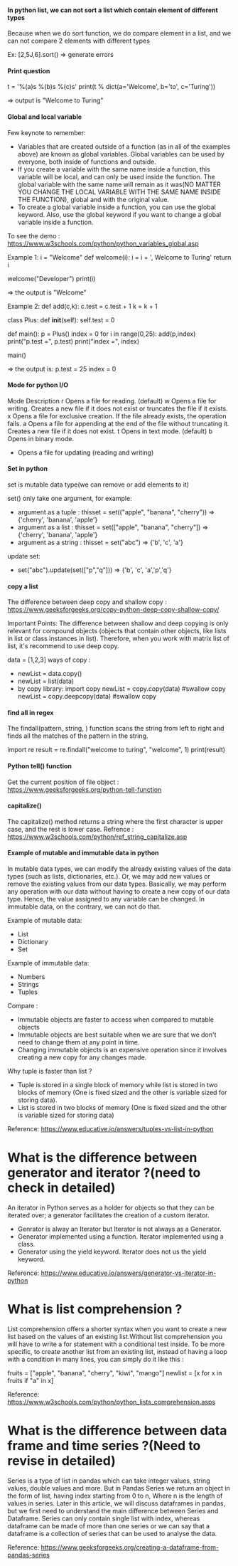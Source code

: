 #### In python list, we can not sort a list which contain element of different types
Because when we do sort function, we do compare element in a list, and we can not compare 2 elements with different types 

Ex: [2,5J,6].sort() => generate errors

#### Print question
t = '%(a)s %(b)s %(c)s'
print(t % dict(a='Welcome', b='to', c='Turing'))

=> output is "Welcome to Turing"

#### Global and local variable
Few keynote to remember:
- Variables that are created outside of a function (as in all of the examples above) are known as global variables. Global variables can be used by everyone, both inside of functions and outside.
- If you create a variable with the same name inside a function, this variable will be local, and can only be used inside the function. The global variable with the same name will remain as it was(NO MATTER YOU CHANGE THE LOCAL VARIABLE WITH THE SAME NAME INSIDE THE FUNCTION), global and with the original value.
- To create a global variable inside a function, you can use the global keyword. Also, use the global keyword if you want to change a global variable inside a function.

To see the demo : https://www.w3schools.com/python/python_variables_global.asp

Example 1:
i = "Welcome"
def welcome(i):
    i = i + ', Welcome to Turing'
    return i

welcome("Developer")
print(i)

=> the output is "Welcome"

Example 2:
def add(c,k):
    c.test = c.test + 1
    k  = k + 1

class Plus:
    def __init__(self):
        self.test = 0

def main():
    p = Plus()
    index = 0
    for i in range(0,25):
        add(p,index)
    print("p.test =", p.test)
    print("index =", index)
    
main()

=> the output is:
p.test = 25
index = 0

#### Mode for python I/O

Mode	Description
r	Opens a file for reading. (default)
w	Opens a file for writing. Creates a new file if it does not exist or truncates the file if it exists.
x	Opens a file for exclusive creation. If the file already exists, the operation fails.
a	Opens a file for appending at the end of the file without truncating it. Creates a new file if it does not exist.
t	Opens in text mode. (default)
b	Opens in binary mode.
+	Opens a file for updating (reading and writing)


#### Set in python

set is mutable data type(we can remove or add elements to it)

set() only take one argument, for example:
- argument as a tuple : thisset = set(("apple", "banana", "cherry")) => {'cherry', 'banana', 'apple'}
- argument as a list : thisset = set(["apple", "banana", "cherry"]) => {'cherry', 'banana', 'apple'}
- argument as a string : thisset = set("abc") => {'b', 'c', 'a'}

update set:
- set("abc").update(set(["p","q"])) => {'b', 'c', 'a','p','q'}


#### copy a list

The difference between deep copy and shallow copy : https://www.geeksforgeeks.org/copy-python-deep-copy-shallow-copy/

Important Points: The difference between shallow and deep copying is only relevant for compound objects (objects that contain other objects, like lists in list or class instances in list). Therefore, when you work with matrix list of list, it's recommend to use deep copy.

data = [1,2,3]
ways of copy :
- newList = data.copy()
- newList = list(data)
- by copy library:
import copy
newList = copy.copy(data) #swallow copy
newList = copy.deepcopy(data) #swallow copy

#### find all in regex
The findall(pattern, string, ) function scans the string from left to right and finds all the matches of the pattern in the string.

import re 
result = re.findall("welcome to turing", "welcome", 1)
print(result)

#### Python tell() function

Get the current position of file object : https://www.geeksforgeeks.org/python-tell-function

#### capitalize()

The capitalize() method returns a string where the first character is upper case, and the rest is lower case.
Refrence : https://www.w3schools.com/python/ref_string_capitalize.asp


#### Example of mutable and immutable data in python

In mutable data types, we can modify the already existing values of the data types (such as lists, dictionaries, etc.). Or, we may add new values or remove the existing values from our data types. Basically, we may perform any operation with our data without having to create a new copy of our data type. Hence, the value assigned to any variable can be changed. In immutable data, on the contrary, we can not do that.

Example of mutable data:
- List
- Dictionary
- Set

Example of immutable data:
- Numbers
- Strings
- Tuples

Compare :
- Immutable objects are faster to access when compared to mutable objects
- Immutable objects are best suitable when we are sure that we don't need to change them at any point in time.
- Changing immutable objects is an expensive operation since it involves creating a new copy for any changes made.

Why tuple is faster than list ?
- Tuple is stored in a single block of memory while list is stored in two blocks of memory (One is fixed sized and the other is variable sized for storing data).
- List is stored in two blocks of memory (One is fixed sized and the other is variable sized for storing data)

Reference:
https://www.educative.io/answers/tuples-vs-list-in-python

# What is the difference between generator and iterator ?(need to check in detailed)

An iterator in Python serves as a holder for objects so that they can be iterated over; a generator facilitates the creation of a custom iterator.

- Genrator is alway an Iterator but Iterator is not always as a Generator.
- Generator implemented using a function. Iterator implemented using a class.
- Generator using the yield keyword. Iterator does not us the yield keyword.

Reference: 
https://www.educative.io/answers/generator-vs-iterator-in-python

# What is list comprehension ?

List comprehension offers a shorter syntax when you want to create a new list based on the values of an existing list.Without list comprehension you will have to write a for statement with a conditional test inside. To be more specific, to create another list from an existing list, instead of having a loop with a condition in many lines, you can simply do it like this :

fruits = ["apple", "banana", "cherry", "kiwi", "mango"]
newlist = [x for x in fruits if "a" in x]

Reference:
https://www.w3schools.com/python/python_lists_comprehension.asps

# What is the difference between data frame and time series ?(Need to revise in detailed)

Series is a type of list in pandas which can take integer values, string values, double values and more. But in Pandas Series we return an object in the form of list, having index starting from 0 to n, Where n is the length of values in series. Later in this article, we will discuss dataframes in pandas, but we first need to understand the main difference between Series and Dataframe. Series can only contain single list with index, whereas dataframe can be made of more than one series or we can say that a dataframe is a collection of series that can be used to analyse the data. 

Reference:
https://www.geeksforgeeks.org/creating-a-dataframe-from-pandas-series










